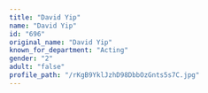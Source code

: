 ```yaml
---
title: "David Yip"
name: "David Yip"
id: "696"
original_name: "David Yip"
known_for_department: "Acting"
gender: "2"
adult: "false"
profile_path: "/rKgB9YklJzhD98DbbOzGnts5s7C.jpg"
---
```

